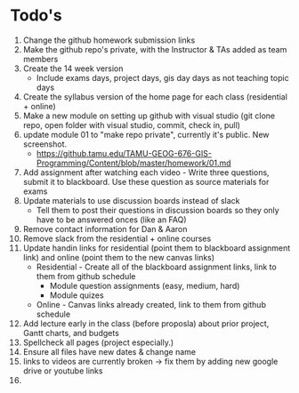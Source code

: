# Todo's

1. Change the github homework submission links
2. Make the github repo's private, with the Instructor & TAs added as team members
3. Create the 14 week version
    - Include exams days, project days, gis day days as not teaching topic days
4. Create the syllabus version of the home page for each class (residential + online)
5. Make a new module on setting up github with visual studio (git clone repo, open folder with visual studio, commit, check in, pull)
6. update module 01 to "make repo private", currently it's public. New screenshot.
    - https://github.tamu.edu/TAMU-GEOG-676-GIS-Programming/Content/blob/master/homework/01.md
7. Add assignment after watching each video - Write three questions, submit it to blackboard. Use these question as source materials for exams
8. Update materials to use discussion boards instead of slack
    - Tell them to post their questions in discussion boards so they only have to be answered onces (like an FAQ)
9. Remove contact information for Dan & Aaron
10. Remove slack from the residential + online courses
11. Update handin links for residential (point them to blackboard assignment link) and online (point them to the new canvas links)
    - Residential - Create all of the blackboard assignment links, link to them from github schedule
        - Module question assignments (easy, medium, hard)
        - Module quizes
    - Online - Canvas links already created, link to them from github schedule
12. Add lecture early in the class (before proposla) about prior project, Gantt charts, and budgets
13. Spellcheck all pages (project especially.)
14. Ensure all files have new dates & change name
15. links to videos are currently broken -> fix them by adding new google drive or youtube links 
16. 